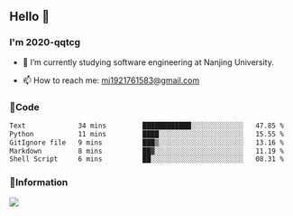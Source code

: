## Hello 👋


### I'm 2020-qqtcg

- 🔭 I’m currently studying software engineering at Nanjing University. 
<!-- - 🌱 I’m currently learning MLsys and -->
<!-- - 👯 I’m looking to collaborate on ... -->
<!-- - 🤔 I’m looking for help with ... -->
<!-- - 💬 Ask me about ... -->
- 📫 How to reach me: mj1921761583@gmail.com
<!-- - 😄 Pronouns: ... -->
<!-- - ⚡ Fun fact: ... -->

### 🌱Code
<!--START_SECTION:waka-->

```txt
Text             34 mins         ████████████░░░░░░░░░░░░░   47.85 %
Python           11 mins         ████░░░░░░░░░░░░░░░░░░░░░   15.55 %
GitIgnore file   9 mins          ███▒░░░░░░░░░░░░░░░░░░░░░   13.16 %
Markdown         8 mins          ██▓░░░░░░░░░░░░░░░░░░░░░░   11.19 %
Shell Script     6 mins          ██░░░░░░░░░░░░░░░░░░░░░░░   08.31 %
```

<!--END_SECTION:waka-->

### 💬Information
![](https://github-readme-stats.vercel.app/api?username=2020-qqtcg&theme=buefy&hide_border=false)


<!-- <div align="center"> <img src="https://github-readme-activity-graph.vercel.app/graph?username=2020-qqtcg&theme=minimal" /> </div> -->


